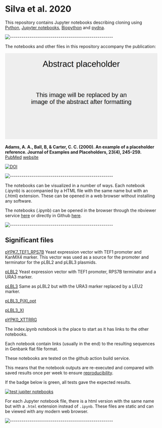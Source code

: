 # Silva et al. 2020
This repository contains Jupyter notebooks describing cloning using
[Python](https://www.python.org),
[Jupyter notebooks](https://jupyter.org),
[Biopython](https://biopython.org) and
[pydna](https://github.com/BjornFJohansson/pydna).

![-----------------------------------------------------](https://raw.githubusercontent.com/andreasbm/readme/master/assets/lines/colored.png)

The notebooks and other files in this repository accompany the publication:

![button](references/abstract.png)


**Adams, A. A., Ball, B, & Carter, C. C. (2000). An example of a placeholder reference. Journal of Examples and Placeholders, 23(4), 245-259.**
[PubMed](https://pubmed.ncbi.nlm.nih.gov/27328301)
[website](https://journals.plos.org/plosmedicine/article?id=10.1371/journal.pmed.1002049)

[![DOI](https://zenodo.org/badge/256500748.svg)](https://zenodo.org/badge/latestdoi/256500748)

![-----------------------------------------------------](https://raw.githubusercontent.com/andreasbm/readme/master/assets/lines/colored.png)


The notebooks can be visualized in a number of ways.
Each notebook (.ipynb) is accompanied by a HTML file with the same name but with an (.html)
extension. These can be opened in a web browser without installing any software.

The notebooks (.ipynb) can be opened in the browser through the nbviewer service
[here](http://nbviewer.jupyter.org/github/MetabolicEngineeringGroupCBMA/Silva_et_al_2020/blob/master/notebooks/index.ipynb)
or directly in Github [here](notebooks/index.ipynb).

![-----------------------------------------------------](https://raw.githubusercontent.com/andreasbm/readme/master/assets/lines/colored.png)

## Significant files

[pYPK7_TEF1_RPS7B](notebooks/pYPK7_TEF1_RPS7B.ipynb) Yeast expression vector with TEF1 promoter and KanMX4 marker.
This vector was used as a source for the promoter and terminator for the pLBL2 and pLBL3 plasmids.


[pLBL2](notebooks/pLBL2.ipynb) Yeast expression vector with TEF1 promoter, RPS7B terminator and a URA3 marker.


[pLBL3](notebooks/pLBL3.ipynb) Same as pLBL2 but with the URA3 marker replaced by a LEU2 marker.


[pLBL3_PiXI_opt](notebooks/pLBL3_PiXI_opt.ipynb)


[pLBL3_XI](notebooks/pLBL3_XI.ipynb)


[pYPK0_XTTRRG](notebooks/pYPK0_XTTRRG.ipynb)

The index.ipynb notebook is the place to start as it has links to the other notebooks.

Each notebook contain links (usually in the end) to the resulting sequences in Genbank flat file format.

These notebooks are tested on the github action build service.

This means that the notebook outputs are re-executed and compared with saved
results once per week to ensure [reproducibility](https://en.wikipedia.org/wiki/Replication_crisis).

If the badge below is green, all tests gave the expected results.

[![test jupiter notebooks](https://github.com/MetabolicEngineeringGroupCBMA/Silva_et_al_2020/workflows/test%20jupiter%20notebooks/badge.svg)](
https://github.com/MetabolicEngineeringGroupCBMA/Silva_et_al_2020/actions?query=workflow%3A%22test+jupiter+notebooks%22
)

For each Jupyter notebook file, there is a html version with the same name but with a
 `.html` extension instead of `.ipynb`. These files are static and can be viewed with any
modern web browser.

![-----------------------------------------------------](https://raw.githubusercontent.com/andreasbm/readme/master/assets/lines/colored.png)
